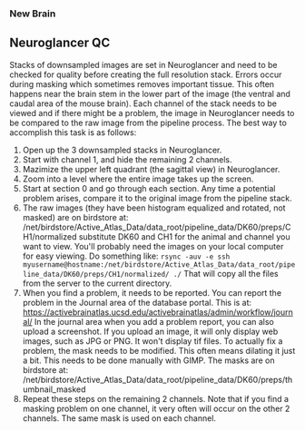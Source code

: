 ### New Brain
## Neuroglancer QC
Stacks of downsampled images are set in Neuroglancer and need to be checked for quality before creating the full resolution stack. Errors occur during masking which sometimes removes important tissue. This often happens near the brain stem in the lower part of the image (the ventral and caudal area of the mouse brain). Each channel of the stack needs to be viewed and if there might be a problem, the image in Neuroglancer needs to be compared to the raw image from the pipeline process. The best way to accomplish this task is as follows:
1. Open up the 3 downsampled stacks in Neuroglancer.
1. Start with channel 1, and hide the remaining 2 channels.
1. Mazimize the upper left quadrant (the sagittal view) in Neuroglancer.
1. Zoom into a level where the entire image takes up the screen.
1. Start at section 0 and go through each section. Any time a potential problem arises, compare it to the original image from the pipeline stack. 
1. The raw images (they have been histogram equalized and rotated, not masked) are on birdstore at: /net/birdstore/Active_Atlas_Data/data_root/pipeline_data/DK60/preps/CH1/normalized substitute DK60 and CH1 for the animal and channel you want to view. You'll probably need the images on your local computer for easy viewing. Do something like:
`rsync -auv -e ssh myusername@hostname:/net/birdstore/Active_Atlas_Data/data_root/pipeline_data/DK60/preps/CH1/normalized/ ./` That will copy all the files from the server to the current directory.
1. When you find a problem, it needs to be reported. You can report the problem in the Journal area of the database portal. This is at: https://activebrainatlas.ucsd.edu/activebrainatlas/admin/workflow/journal/
In the journal area when you add a problem report, you can also upload a screenshot. If you upload an image, it will only display web images, such as JPG or PNG. It won't display tif files. 
To actually fix a problem, the mask needs to be modified. This often means dilating it just a bit. This needs to be done manually with GIMP. The masks are on birdstore at: /net/birdstore/Active_Atlas_Data/data_root/pipeline_data/DK60/preps/thumbnail_masked 
1. Repeat these steps on the remaining 2 channels. Note that if you find a masking problem on one channel, it very often will occur on the other 2 channels. The same mask is used on each channel.
